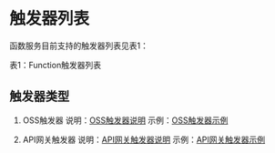 # 触发器列表

函数服务目前支持的触发器列表见表1：

表1：Function触发器列表

## 触发器类型 
1. OSS触发器
   说明：[OSS触发器说明](eventsourceservice/oss-tirgger.md)
   示例：[OSS触发器示例](../../use-cases/oss-case.md)

2. API网关触发器
   说明：[API网关触发器说明](eventsourceservice/apig-tigger.md)
   示例：[API网关触发器示例](../../use-cases/apig-case.md)

